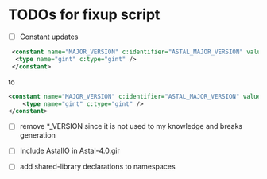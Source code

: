 # TODOs for fixup script

- [ ] Constant updates

```xml
 <constant name="MAJOR_VERSION" c:identifier="ASTAL_MAJOR_VERSION" value="4">
  <type name="gint" c:type="gint" />
 </constant>
```

to

```xml
<constant name="MAJOR_VERSION" c:identifier="ASTAL_MAJOR_VERSION" value="4" type="ASTAL_MAJOR_VERSION">
    <type name="gint" c:type="gint" />
</constant>
```

- [ ] remove *_VERSION since it is not used to my knowledge and breaks generation

- [ ] Include AstalIO in Astal-4.0.gir
- [ ] add shared-library declarations to namespaces
